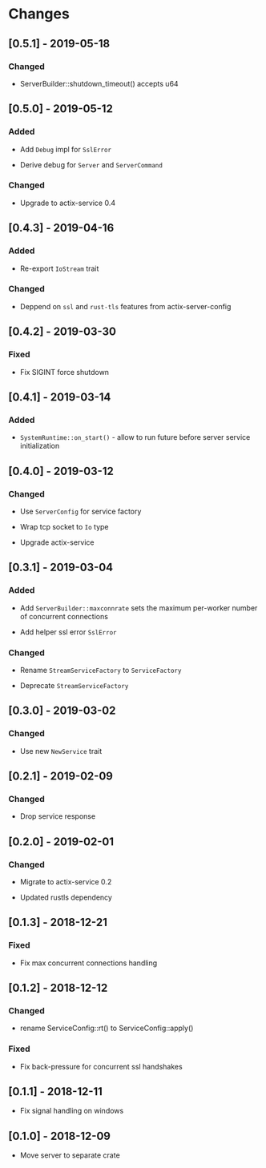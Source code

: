 # Changes

## [0.5.1] - 2019-05-18

### Changed

* ServerBuilder::shutdown_timeout() accepts u64


## [0.5.0] - 2019-05-12

### Added

* Add `Debug` impl for `SslError`

* Derive debug for `Server` and `ServerCommand`

### Changed

* Upgrade to actix-service 0.4


## [0.4.3] - 2019-04-16

### Added

* Re-export `IoStream` trait

### Changed

* Deppend on `ssl` and `rust-tls` features from actix-server-config


## [0.4.2] - 2019-03-30

### Fixed

* Fix SIGINT force shutdown


## [0.4.1] - 2019-03-14

### Added

* `SystemRuntime::on_start()` - allow to run future before server service initialization


## [0.4.0] - 2019-03-12

### Changed

* Use `ServerConfig` for service factory

* Wrap tcp socket to `Io` type

* Upgrade actix-service


## [0.3.1] - 2019-03-04

### Added

* Add `ServerBuilder::maxconnrate` sets the maximum per-worker number of concurrent connections

* Add helper ssl error `SslError`


### Changed

* Rename `StreamServiceFactory` to `ServiceFactory`

* Deprecate `StreamServiceFactory`


## [0.3.0] - 2019-03-02

### Changed

* Use new `NewService` trait


## [0.2.1] - 2019-02-09

### Changed

* Drop service response


## [0.2.0] - 2019-02-01

### Changed

* Migrate to actix-service 0.2

* Updated rustls dependency


## [0.1.3] - 2018-12-21

### Fixed

* Fix max concurrent connections handling


## [0.1.2] - 2018-12-12

### Changed

* rename ServiceConfig::rt() to ServiceConfig::apply()


### Fixed

* Fix back-pressure for concurrent ssl handshakes


## [0.1.1] - 2018-12-11

* Fix signal handling on windows


## [0.1.0] - 2018-12-09

* Move server to separate crate
